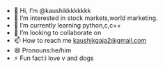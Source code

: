 - 👋 Hi, I’m @kaushikkkkkkkk
- 👀 I’m interested in stock markets,world marketing.
- 🌱 I’m currently learning python,c,c++
- 💞️ I’m looking to collaborate on 
- 📫 How to reach me kaushikgaja2@gmail.com 
- 😄 Pronouns:he/him
- ⚡ Fun fact:i love v and dogs

<!---
kaushikkkkkkkk/kaushikkkkkkkk is a ✨ special ✨ repository because its `README.md` (this file) appears on your GitHub profile.
You can click the Preview link to take a look at your changes.
--->
